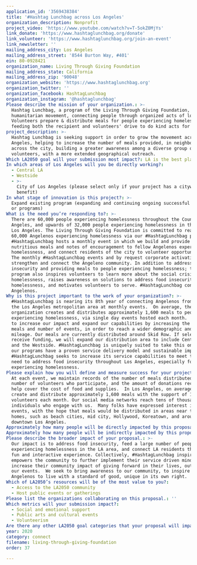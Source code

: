 ```yaml
---
application_id: '3569438384'
title: '#Hashtag Lunchbag across Los Angeles'
organization_description: Nonprofit
project_video: 'https://www.youtube.com/watch?v=T-5okZ0MjYs'
link_donate: 'https://www.hashtaglunchbag.org/donate'
link_volunteer: 'https://www.hashtaglunchbag.org/join-an-event'
link_newsletter: ''
mailing_address_city: Los Angeles
mailing_address_street: '8544 Burton Way, #401'
ein: 80-0928421
organization_name: Living Through Giving Foundation
mailing_address_state: California
mailing_address_zip: '90048'
organization_website: 'https://www.hashtaglunchbag.org'
organization_twitter: ''
organization_facebook: HashtagLunchbag
organization_instagram: '@hashtaglunchbag'
Please describe the mission of your organization.: >-
  Hashtag Lunchbag, a program of the Living Through Giving Foundation, is a
  humanitarian movement, connecting people through organized acts of love. 
  Volunteers prepare & distribute meals for people experiencing homelessness,
  feeding both the recipient and volunteers' drive to do kind acts for others.
project_description: >-
  Hashtag Lunchbag is seeking support in order to grow the movement across Los
  Angeles, helping to increase the number of meals provided, in neighborhoods
  across the city, building a greater awareness among a diverse group of
  volunteers, with a more extended geographical outreach.
Which LA2050 goal will your submission most impact?: LA is the best place to CONNECT
In which areas of Los Angeles will you be directly working?:
  - Central LA
  - Westside
  - >-
    City of Los Angeles (please select only if your project has a citywide
    benefit)
In what stage of innovation is this project?: >-
  Expand existing program (expanding and continuing ongoing successful projects
  or programs)
What is the need you’re responding to?: >-
  There are 60,000 people experiencing homelessness throughout the County of Los
  Angeles, and upwards of 32,000 people experiencing homelessness in the City of
  Los Angeles. The Living Through Giving Foundation is committed to reaching all
  60,000 Angelenos experiencing homelessness via our #HashtagLunchbag program. 
  #HashtagLunchbag hosts a monthly event in which we build and provide
  nutritious meals and notes of encouragement to fellow Angelenos experiencing
  homelessness, and connect residents of the city to volunteer opportunities.
  The monthly #HashtagLunchbag events and by request corporate activations
  strengthen and connect the Angeleno community. In addition to addressing food
  insecurity and providing meals to people experiencing homelessness; the
  program also inspires volunteers to learn more about the social crisis of
  homelessness, raises awareness on solutions to address food insecurity and
  homelessness, and motivates volunteers to serve. #HashtagLunchbag connects all
  Angelenos.
Why is this project important to the work of your organization?: >-
  #HashtagLunchbag is nearing its 8th year of connecting Angelenos from across
  the Los Angeles metropolitan area at monthly events.  On average, the
  organization creates and distributes approximately 1,600 meals to people
  experiencing homelessness, via single day events hosted each month.  We seek
  to increase our impact and expand our capabilities by increasing the number of
  meals and number of events, in order to reach a wider demographic and square
  mileage. Our meals are currently distributed around Skid Row. If selected to
  receive funding, we will expand our distribution area to include Central LA
  and the Westside. #HashtagLunchbag is uniquely suited to take this on because
  our programs have a proven service delivery model and sustainable impact.
  #HashtagLunchbag seeks to increase its service capabilities to meet the rising
  need to address food insecurity throughout Los Angeles, especially for people
  experiencing homelessness.
Please explain how you will define and measure success for your project.: >-
  At each event, we maintain records of the number of meals distributed, the
  number of volunteers who participate, and the amount of donations received to
  help cover the cost of food and supplies.  In Los Angeles, on average, we
  create and distribute approximately 1,600 meals with the support of 150
  volunteers each month. Our social media networks reach tens of thousands of
  individuals who engage with us.  Many folks have expressed interest in joining
  events, with the hope that meals would be distributed in areas near their own
  homes, such as beach cities, mid city, Hollywood, Koreatown, and around
  downtown Los Angeles.
Approximately how many people will be directly impacted by this proposal?: '50000'
Approximately how many people will be indirectly impacted by this proposal?: '4500'
Please describe the broader impact of your proposal.: >-
  Our impact is to address food insecurity, feed a large number of people
  experiencing homelessness in the LA area, and connect LA residents through a
  fun and interactive experience. Collectively, #HashtagLunchbag inspires and
  empowers the community to further implement their service driven mindset and
  increase their community impact of giving forward in their lives, outside of
  our events.  We seek to bring awareness to our community, to inspire fellow
  Angelenos to live with a standard of good, unique in its own right. 
Which of LA2050’s resources will be of the most value to you?:
  - Access to the LA2050 community
  - Host public events or gatherings
Please list the organizations collaborating on this proposal.: ''
Which metrics will your submission impact?:
  - Social and emotional support
  - Public arts and cultural events
  - Volunteerism
Are there any other LA2050 goal categories that your proposal will impact?: []
year: 2020
category: connect
filename: living-through-giving-foundation
order: 37

---
```

